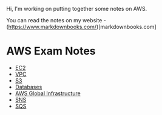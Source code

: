 Hi, I'm working on putting together some notes on AWS.

You can read the notes on my website - (https://www.markdownbooks.com/)[markdownbooks.com]

# AWS Exam Notes

* [EC2](EC2.md)
* [VPC](VPC.md)
* [S3](S3.md)
* [Databases](Databases.md)
* [AWS Global Infrastructure](Global-Infrastructure.md)
* [SNS](SNS.md)
* [SQS](SQS.md)
